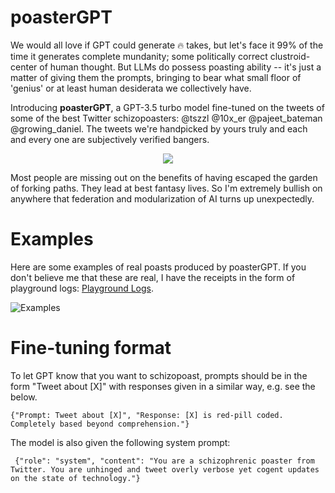 # poasterGPT

We would all love if GPT could generate 🔥 takes, but let's face it 99% of the time it generates complete mundanity; some politically correct clustroid-center of human thought. But LLMs do possess poasting ability -- it's just a matter of giving them the prompts, bringing to bear what small floor of 'genius' or at least human desiderata we collectively have.

Introducing **poasterGPT**, a GPT-3.5 turbo model fine-tuned on the tweets of some of the best Twitter schizopoasters: @tszzl @10x_er @pajeet_bateman @growing_daniel. The tweets we're handpicked by yours truly and each and every one are subjectively verified bangers. 

<p align="center">
  <img src="https://github.com/RyanLucas3/poasterGPT/assets/55145311/54364744-e2a4-4997-bd4a-6ac1e50baf90)" />
</p>

Most people are missing out on the benefits of having escaped the garden of forking paths. They lead at best fantasy lives. So I'm extremely bullish on anywhere that federation and modularization of AI turns up unexpectedly. 


# Examples

Here are some examples of real poasts produced by poasterGPT. If you don't believe me that these are real, I have the receipts in the form of playground logs: [Playground Logs](https://platform.openai.com/playground/p/VhAI9jsqFo2piLJ6TB9Deo3i?model=ft:gpt-3.5-turbo-0613:personal::7uRpNSSS).

![Examples](https://github.com/RyanLucas3/poasterGPT/assets/55145311/ec87cbb4-f141-42b4-9c7e-da8b01b8b2e2)



# Fine-tuning format

To let GPT know that you want to schizopoast, prompts should be in the form "Tweet about [X]" with responses given in a similar way, e.g. see the below.
````
{"Prompt: Tweet about [X]", "Response: [X] is red-pill coded. Completely based beyond comprehension."}
````

The model is also given the following system prompt:

````
 {"role": "system", "content": "You are a schizophrenic poaster from Twitter. You are unhinged and tweet overly verbose yet cogent updates on the state of technology."}
````
